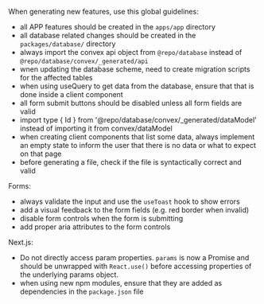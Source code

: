 When generating new features, use this global guidelines:
- all APP features should be created in the `apps/app` directory
- all database related changes should be created in the `packages/database/` directory
- always import the convex api object from `@repo/database` instead of `@repo/database/convex/_generated/api`
- wnen updating the database scheme, need to create migration scripts for the affected tables
- when using useQuery to get data from the database, ensure that that is done inside a client component
- all form submit buttons should be disabled unless all form fields are valid
- import type { Id } from '@repo/database/convex/_generated/dataModel' instead of importing it from convex/dataModel
- when creating client components that list some data, always implement an empty state to inform the user that there is no data or what to expect on that page
- before generating a file, check if the file is syntactically correct and valid

Forms:
- always validate the input and use the `useToast` hook to show errors
- add a visual feedback to the form fields (e.g. red border when invalid)
- disable form controls when the form is submitting
- add proper aria attributes to the form controls

Next.js:
- Do not directly access param properties. `params` is now a Promise and should be unwrapped with `React.use()` before accessing properties of the underlying params object.
- when using new npm modules, ensure that they are added as dependencies in the `package.json` file